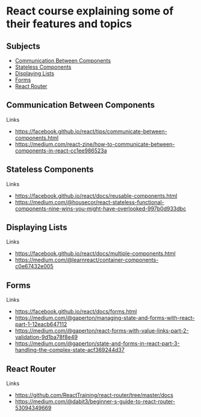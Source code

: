 # React course explaining some of their features and topics

## Subjects

* [Communication Between Components](https://github.com/kikoruiz/react-course/tree/master/subjects/communication-between-components)
* [Stateless Components](https://github.com/kikoruiz/react-course/tree/master/subjects/stateless-components)
* [Displaying Lists](https://github.com/kikoruiz/react-course/tree/master/subjects/displaying-lists)
* [Forms](https://github.com/kikoruiz/react-course/tree/master/subjects/forms)
* [React Router](https://github.com/kikoruiz/react-course/tree/master/subjects/react-router)

## Communication Between Components

Links

* https://facebook.github.io/react/tips/communicate-between-components.html
* https://medium.com/react-zine/how-to-communicate-between-components-in-react-cc1ee986523a

## Stateless Components

Links

* https://facebook.github.io/react/docs/reusable-components.html
* https://medium.com/@housecor/react-stateless-functional-components-nine-wins-you-might-have-overlooked-997b0d933dbc

## Displaying Lists

Links

* https://facebook.github.io/react/docs/multiple-components.html
* https://medium.com/@learnreact/container-components-c0e67432e005

## Forms

Links

* https://facebook.github.io/react/docs/forms.html
* https://medium.com/@gaperton/managing-state-and-forms-with-react-part-1-12eacb647112
* https://medium.com/@gaperton/react-forms-with-value-links-part-2-validation-9d1ba78f8e49
* https://medium.com/@gaperton/state-and-forms-in-react-part-3-handling-the-complex-state-acf369244d37

## React Router

Links

* https://github.com/ReactTraining/react-router/tree/master/docs
* https://medium.com/@dabit3/beginner-s-guide-to-react-router-53094349669
